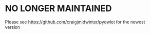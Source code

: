 NO LONGER MAINTAINED 
=========
Please see https://github.com/craigjmidwinter/pyowlet for the newest version
